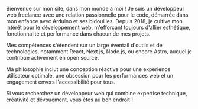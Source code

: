 Bienvenue sur mon site, dans mon monde à moi ! Je suis un <span class="highlight">développeur</span> web freelance avec une relation passionnelle pour le code, démarrée dans mon enfance avec Arduino et ses bidouilles. Depuis 2018, je cultive mon intérêt pour le développement web, m'efforçant toujours d'allier esthétique, fonctionnalité et <span class="highlight">performance</span> dans chacun de mes projets.

Mes compétences s'étendent sur un large éventail d'outils et de technologies, notamment React, Next.js, Node.js, ou encore Astro, auquel je <span class="highlight">contribue</span> activement en open source.

Ma philosophie inclut une conception réactive pour une expérience utilisateur optimale, une obsession pour les performances web et un engagement envers <span class="highlight">l'accessibilité</span> pour tous.

Si vous recherchez un développeur web qui combine expertise technique, créativité et dévouement, vous êtes au bon endroit !